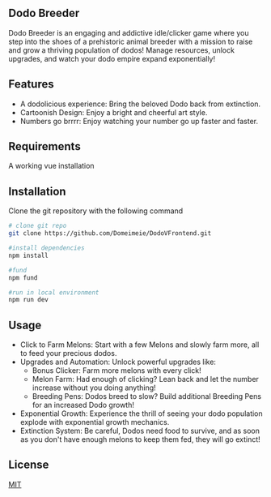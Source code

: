 ## Dodo Breeder

Dodo Breeder is an engaging and addictive idle/clicker game where you step into the shoes of a prehistoric animal breeder with a mission to raise and grow a thriving population of dodos! Manage resources, unlock upgrades, and watch your dodo empire expand exponentially!

## Features

- A dodolicious experience: Bring the beloved Dodo back from extinction.
- Cartoonish Design: Enjoy a bright and cheerful art style.
- Numbers go brrrr: Enjoy watching your number go up faster and faster.

## Requirements

A working vue installation

## Installation

Clone the git repository with the following command

```sh
# clone git repo
git clone https://github.com/Domeimeie/DodoVFrontend.git

#install dependencies
npm install

#fund
npm fund

#run in local environment
npm run dev
```

## Usage

 - Click to Farm Melons: Start with a few Melons and slowly farm more, all to feed your precious dodos.
 - Upgrades and Automation: Unlock powerful upgrades like:
    - Bonus Clicker: Farm more melons with every click!
    - Melon Farm: Had enough of clicking? Lean back and let the number increase without you doing anything!
    - Breeding Pens: Dodos breed to slow? Build additional Breeding Pens for an increased Dodo growth!
 - Exponential Growth: Experience the thrill of seeing your dodo population explode with exponential growth mechanics.
 - Extinction System: Be careful, Dodos need food to survive, and as soon as you don't have enough melons to keep them fed, they will go extinct!

## License

[MIT](https://choosealicense.com/licenses/mit/)